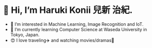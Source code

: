 # 👋 Hi, I’m Haruki Konii 兒新 治紀.

- 👀 I’m interested in Machine Learning, Image Recognition and IoT. 
- 🌱 I’m currently learning Computer Science at Waseda University in Tokyo, Japan.
- 😍 I love traveling✈️ and watching movies/dramas🎥
<!-- - 📫 How to reach me ... -->

<!---
Haruki-Kny/Haruki-Kny is a ✨ special ✨ repository because its `README.md` (this file) appears on your GitHub profile.
You can click the Preview link to take a look at your changes.
--->
